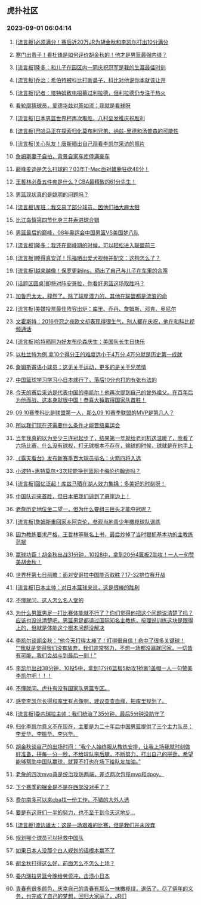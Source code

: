 ## 虎扑社区 
### 2023-09-01 06:04:14

1. [[流言板]必须满分！赛后近20万JR为胡金秋和李凯尔打出10分满分](https://bbs.hupu.com/61925506.html)

2. [寒门出贵子！看杜锋是如何评价胡金秋的！他才是男篮最强内线？](https://bbs.hupu.com/61925327.html)

3. [[流言板]隆多：和儿子在园区内一同庆祝冠军是我的生涯最佳时刻](https://bbs.hupu.com/61929382.html)

4. [[流言板]乔治：希伯特被科比打断鼻子，科比对他说你本就该让开](https://bbs.hupu.com/61922818.html)

5. [[流言板]记者：塔特姆致电招募过利拉德，但利拉德仍专注于热火](https://bbs.hupu.com/61929541.html)

6. [看轮廓猜球员，爱德华兹对答如流：我就是看球呀](https://bbs.hupu.com/61923690.html)

7. [[流言板]日本男篮世界杯再次取胜，八村垒发推庆祝胜利](https://bbs.hupu.com/61928103.html)

8. [[流言板]巴哈马正在探索归化莫布利兄弟、纳兹-里德和汤普森的可能性](https://bbs.hupu.com/61921540.html)

9. [[流言板]关心队友！唐斯晒出自己观看李凯尔采访的照片](https://bbs.hupu.com/61930225.html)

10. [詹姆斯妻子自拍，背景自家车库停满豪车](https://bbs.hupu.com/61925467.html)

11. [巅峰麦迪是怎么打球的？03年T-Mac面对雄鹿狂砍48分！](https://bbs.hupu.com/61921241.html)

12. [王哲林必备五件套是什么？CBA最精致的61分先生！](https://bbs.hupu.com/61925328.html)

13. [男篮现状真的是姚明的问题吗？](https://bbs.hupu.com/61931862.html)

14. [[流言板]库班：我交易了部分球员，因他们抽大麻太狠](https://bbs.hupu.com/61920104.html)

15. [比江岛慎第四节化身三井寿进球合辑](https://bbs.hupu.com/61928735.html)

16. [男篮最后的巅峰，08年奥运会中国男篮VS美国梦八队](https://bbs.hupu.com/61920529.html)

17. [[流言板]隆多：我还在巅峰期的时候，可以轻松进入联盟前三](https://bbs.hupu.com/61925917.html)

18. [[流言板]睡得真安详！乐福晒出爱犬视频并配文：这狗怎么了？](https://bbs.hupu.com/61930280.html)

19. [[流言板]越来越像！保罗更新Ins，晒出了自己与儿子在车里的合照](https://bbs.hupu.com/61930353.html)

20. [[话题区圆桌]即将对阵安哥拉，你看好男篮这场取胜吗？](https://bbs.hupu.com/61919425.html)

21. [加鲁巴太太，释然了。除了球星潜力的，其他在联盟都是流浪的命](https://bbs.hupu.com/61931514.html)

22. [[流言板]美媒投票最佳阵容出炉：库里、乔丹、詹姆斯、邓肯、奥尼尔](https://bbs.hupu.com/61918762.html)

23. [文霍斯特：2016夺冠之夜欧文却表现得很生气，别人都在庆祝，他在和科比视频通话](https://bbs.hupu.com/61918987.html)

24. [[流言板]哈特晒照为好友布伦森庆生：美国队长生日快乐](https://bbs.hupu.com/61930153.html)

25. [以杜兰特为例 拿10个得分王的难度远小于4万分 4万分就是历史第一成就](https://bbs.hupu.com/61927773.html)

26. [詹姆斯寄语小球员：这无关于运动，更多的是关于兄弟情](https://bbs.hupu.com/61927862.html)

27. [中国篮球学习学习小日本就行了，落后10分也打的有张有法的](https://bbs.hupu.com/61927262.html)

28. [今天的赛后采访是代表中国的李凯尔！他再次提到自己的曾外祖父。在百年后为他而战，这本身就很中国！恭喜大锤取得国家队首胜！](https://bbs.hupu.com/61925953.html)

29. [09 10赛季科比是联盟第一人，那么09 10赛季联盟的MVP是第几人？](https://bbs.hupu.com/61928556.html)

30. [所以我们现在还需要什么条件才能晋级奥运会](https://bbs.hupu.com/61924925.html)

31. [当年我真的以为至少三连冠起步了，结果第一年就给老司机送温暖了，我看了六场比赛，什么没有球权，打无球根本不存在，输球的时候，球就是在他手上](https://bbs.hupu.com/61928486.html)

32. [《露天看台》发布新赛季百大球员排名：火箭四将入选](https://bbs.hupu.com/61928313.html)

33. [小波特+惠特莫尔+3次轮能换到篮网卡梅伦约翰逊吗？](https://bbs.hupu.com/61929337.html)

34. [[流言板]回忆泛起！库兹马晒在湖人效力集锦：多美好的时刻呀！](https://bbs.hupu.com/61917841.html)

35. [中国队迎来首胜，但日本把我们逼到了悬崖边上！](https://bbs.hupu.com/61928129.html)

36. [老詹历史地位坐二望一，但为什么要组三巨头才能夺冠呢？](https://bbs.hupu.com/61930939.html)

37. [[流言板]詹姆斯重回家乡阿克伦，参观当地青少年橄榄球队训练](https://bbs.hupu.com/61926959.html)

38. [因为教练要求严格，王哲林等联名上书，最后炒掉了当时狠抓基本功的主教练范斌](https://bbs.hupu.com/61919692.html)

39. [赢球功臣！胡金秋出战31分钟，10投8中，拿到20分4篮板2助攻！一人一句赞美胡金秋！](https://bbs.hupu.com/61924733.html)

40. [世界杯第七日前瞻：面对安哥拉中国能否取胜？17-32排位赛开战](https://bbs.hupu.com/61917106.html)

41. [[流言板]日本主帅：对日本篮球来说，这是很棒的胜利](https://bbs.hupu.com/61929158.html)

42. [不懂就问，这人怎么名人堂的](https://bbs.hupu.com/61931321.html)

43. [为什么男篮男足一打比赛体能就不行了？你们觉得他把这个问题说清楚了吗？应该也没说清楚吧，男篮男足都请过国际知名主教练，按理说训练这块是跟得上的，但就是体能这个根本问题没解决](https://bbs.hupu.com/61917232.html)

44. [李凯尔谈胡金秋：“他今天打得太棒了！打得很自信！命中了很多关键球！  ”“我就是觉得我们没有放弃，我们非常努力，不想一场都没赢就回家，一切皆有可能，我们会战斗到最后一刻！”](https://bbs.hupu.com/61925440.html)

45. [李凯尔出战38分钟，10投5中，拿到17分6篮板5助攻1抢断1盖帽一人一句赞美李凯尔吧！！！](https://bbs.hupu.com/61924765.html)

46. [不懂就问，虎扑有没有国家队男篮专区。](https://bbs.hupu.com/61923986.html)

47. [感觉李凯尔长得和库里有点像啊，建议查查血缘，把库里规划了。](https://bbs.hupu.com/61930720.html)

48. [[流言板]委内瑞拉主帅：我们统治了35分钟，最后5分钟没防守了](https://bbs.hupu.com/61929194.html)

49. [归化李凯尔意义不在现在，主要是为二十年后中国男篮提供了三个主力队员：李爱华、李振华、李兴华。](https://bbs.hupu.com/61927751.html)

50. [胡金秋谈自己的出场时间：“我个人始终服从教练安排，让我上场我就时刻做好准备，拼每一分一秒，不给球队拖后腿，不断努力，打出自己的拼劲，希望能够帮助中国队赢球，就算不打也在场下给队友加油。”](https://bbs.hupu.com/61925361.html)

51. [老詹的四次mvp真是统治攻防两端，差点两次包揽mvp和dpoy。](https://bbs.hupu.com/61930236.html)

52. [下个赛季的掘金是不是在西部没对手了？](https://bbs.hupu.com/61929445.html)

53. [费尔南多可以来cba找一份工作，不错的大外人选](https://bbs.hupu.com/61923305.html)

54. [要是有这哥们一半的努力，也不至于到今天这地步…](https://bbs.hupu.com/61928899.html)

55. [[流言板]渡边雄太：这是一场艰难的比赛，但是我们并未放弃](https://bbs.hupu.com/61928984.html)

56. [规划哪个球员可以拯救中国队](https://bbs.hupu.com/61928105.html)

57. [如果日本人没那个白人规划的话根本赢不了](https://bbs.hupu.com/61930497.html)

58. [胡金秋打得这么好，前面怎么不怎么上场？](https://bbs.hupu.com/61924589.html)

59. [委内瑞拉男篮今晚给劳资冲，击溃小日本](https://bbs.hupu.com/61924898.html)

60. [青春有很多颜色，庆幸自己的青春有那么一抹橄榄绿，退伍了，尽了俩年的义务，也完成了自己的梦想，回归大家庭了，JR们](https://bbs.hupu.com/61929947.html)

